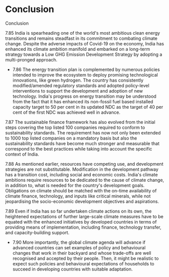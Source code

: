 # Conclusion

Conclusion

7.85  India  is  spearheading  one  of  the  world's  most  ambitious  clean  energy  transitions  and remains steadfast in its commitment to combating climate change. Despite the adverse impacts of Covid-19 on the economy, India has enhanced its climate ambition manifold and embarked on a long-term strategy towards a Low GHG Emission Development Strategy by adopting a multi-pronged approach.

- 7.86  The energy transition plan is complemented by numerous policies intended to improve the ecosystem to deploy promising technological innovations, like green hydrogen. The country has consistently modified/amended regulatory standards and adopted policy-level interventions to support the development and adoption of new technology. India's progress on energy transition may be understood from the fact that it has enhanced its non-fossil fuel based installed capacity target  to  50  per  cent  in  its  updated  NDC  as  the  target  of  40  per  cent  of  the  first  NDC  was achieved well in advance.

7.87  The sustainable finance framework has also evolved from the initial steps covering the top listed 100 companies required to conform to sustainability standards. The requirement has now not only been extended to 1000 top listed companies on a mandatory basis but also the sustainability standards have become much stronger and measurable that correspond to the best practices while taking into account the specific context of India.

7.88  As mentioned earlier, resources have competing use, and development strategies are not substitutable. Modification in the development pathway has a transition cost, including social and economic costs.  India's climate ambitions require resources to be dedicated to the cause of climate change, in addition to, what is needed for the country's development goals. Obligations on climate should be matched with the on-time availability of climate finance, technology, and inputs like critical minerals, while not jeopardising the socio-economic development objectives and aspirations.

7.89  Even if India has so far undertaken climate actions on its own, the heightened expectations of  further  large-scale  climate  measures  have  to  be  equated  with  the  enhanced  initiatives  by developed  countries  in  terms  of  providing  means  of  implementation,  including  finance, technology transfer, and capacity-building support.

- 7.90  More importantly, the global climate agenda will advance if advanced countries can set examples of policy and behavioural changes that work in their backyard and whose trade-offs are well recognised and accepted by their people. Then, it might be realistic to expect such policies and behavioural expectations of households to succeed in developing countries with suitable adaptation.
